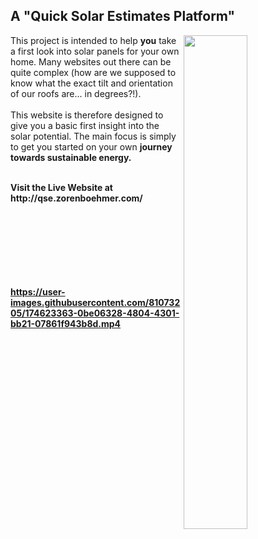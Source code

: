 <!-- ![footer](https://user-images.githubusercontent.com/81073205/174623631-e02b70d9-3385-45de-9ee5-72bf1be2a71b.png) -->

## A "Quick Solar Estimates Platform" 
<img src="https://user-images.githubusercontent.com/81073205/177124964-9dff80cd-2c41-456f-9faf-aeaf8fa8759b.png" align="right" width="45%">

This project is intended to help <b>you</b> take a first look into solar panels for your own home. Many websites out there can be quite complex (how are we supposed to know what the exact tilt and orientation of our roofs are... in degrees?!). <br> <br>
This website is therefore designed to give you a basic first insight into the solar potential. The main focus is simply to get you started on your own <b>journey towards sustainable energy<b/>.

<br>
<b>Visit the Live Website at</b> http://qse.zorenboehmer.com/
 <br>
 <br>
 <br>
 <br>
 <br> <br>
 <br>

 <br>

https://user-images.githubusercontent.com/81073205/174623363-0be06328-4804-4301-bb21-07861f943b8d.mp4

